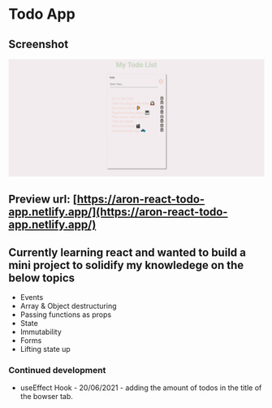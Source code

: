 # Todo App

## Screenshot
![preview](./preview.png)

## Preview url: [https://aron-react-todo-app.netlify.app/](https://aron-react-todo-app.netlify.app/)

## Currently learning react and wanted to build a mini project to solidify my knowledege on the below topics 

- Events
- Array & Object destructuring
- Passing functions as props
- State
- Immutability
- Forms
- Lifting state up

### Continued development

- useEffect Hook - 20/06/2021 - adding the amount of todos in the title of the bowser tab. 










